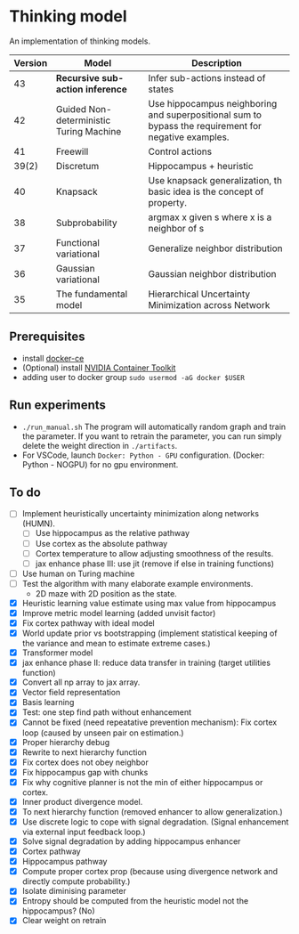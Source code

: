 # Thinking model

An implementation of thinking models.

| Version | Model                                   | Description                                                                                          |
| ------- | --------------------------------------- | ---------------------------------------------------------------------------------------------------- |
| 43      | **Recursive sub-action inference**      | Infer sub-actions instead of states                                                                  |
| 42      | Guided Non-deterministic Turing Machine | Use hippocampus neighboring and superpositional sum to bypass the requirement for negative examples. |
| 41      | Freewill                                | Control actions                                                                                      |
| 39(2)   | Discretum                               | Hippocampus + heuristic                                                                              |
| 40      | Knapsack                                | Use knapsack generalization, th basic idea is the concept of property.                               |
| 38      | Subprobability                          | argmax x given s where x is a neighbor of s                                                          |
| 37      | Functional variational                  | Generalize neighbor distribution                                                                     |
| 36      | Gaussian variational                    | Gaussian neighbor distribution                                                                       |
| 35      | The fundamental model                   | Hierarchical Uncertainty Minimization across Network                                                 |

## Prerequisites

-   install [docker-ce](https://www.linode.com/docs/guides/installing-and-using-docker-on-ubuntu-and-debian/)
-   (Optional) install [NVIDIA Container Toolkit](https://docs.nvidia.com/datacenter/cloud-native/container-toolkit/install-guide.html#getting-started)
-   adding user to docker group `sudo usermod -aG docker $USER`

## Run experiments

-   `./run_manual.sh` The program will automatically random graph and train the parameter. If you want to retrain the parameter, you can run simply delete the weight direction in `./artifacts`.
-   For VSCode, launch `Docker: Python - GPU` configuration. (Docker: Python - NOGPU) for no gpu environment.

## To do

-   [ ] Implement heuristically uncertainty minimization along networks (HUMN).
    -   [ ] Use hippocampus as the relative pathway
    -   [ ] Use cortex as the absolute pathway
    -   [ ] Cortex temperature to allow adjusting smoothness of the results.
    -   [ ] jax enhance phase III: use jit (remove if else in training functions)
-   [ ] Use human on Turing machine
-   [ ] Test the algorithm with many elaborate example environments.
    -   2D maze with 2D position as the state.
-   [x] Heuristic learning value estimate using max value from hippocampus
-   [x] Improve metric model learning (added unvisit factor)
-   [x] Fix cortex pathway with ideal model
-   [x] World update prior vs bootstrapping (implement statistical keeping of the variance and mean to estimate extreme cases.)
-   [x] Transformer model
-   [x] jax enhance phase II: reduce data transfer in training (target utilities function)
-   [x] Convert all np array to jax array.
-   [x] Vector field representation
-   [x] Basis learning
-   [x] Test: one step find path without enhancement
-   [x] Cannot be fixed (need repeatative prevention mechanism): Fix cortex loop (caused by unseen pair on estimation.)
-   [x] Proper hierarchy debug
-   [x] Rewrite to next hierarchy function
-   [x] Fix cortex does not obey neighbor
-   [x] Fix hippocampus gap with chunks
-   [x] Fix why cognitive planner is not the min of either hippocampus or cortex.
-   [x] Inner product divergence model.
-   [x] To next hierarchy function (removed enhancer to allow generalization.)
-   [x] Use discrete logic to cope with signal degradation. (Signal enhancement via external input feedback loop.)
-   [x] Solve signal degradation by adding hippocampus enhancer
-   [x] Cortex pathway
-   [x] Hippocampus pathway
-   [x] Compute proper cortex prop (because using divergence network and directly compute probability.)
-   [x] Isolate diminising parameter
-   [x] Entropy should be computed from the heuristic model not the hippocampus? (No)
-   [x] Clear weight on retrain
